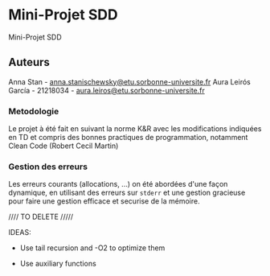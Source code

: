 # Mini-Projet SDD

Mini-Projet SDD

## Auteurs

Anna Stan - anna.stanischewsky@etu.sorbonne-universite.fr
Aura Leirós García - 21218034 - aura.leiros@etu.sorbonne-universite.fr

### Metodologie

Le projet à été fait en suivant la norme K&R avec les modifications indiquées en TD et compris des bonnes practiques de programmation, notamment Clean Code (Robert Cecil Martin)

### Gestion des erreurs

Les erreurs courants (allocations, ...) on été abordées d'une façon dynamique, en utilisant des erreurs sur `stderr` et une gestion gracieuse pour faire une gestion efficace et securise de la mémoire.






//// TO DELETE /////

IDEAS:

- Use tail recursion and -O2 to optimize them

- Use auxiliary functions


